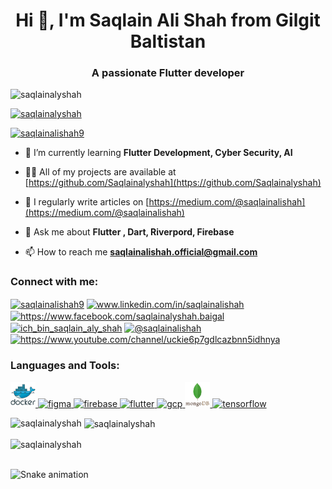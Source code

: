 <h1 align="center">Hi 👋, I'm Saqlain Ali Shah from Gilgit Baltistan</h1>
<h3 align="center">A passionate Flutter developer</h3>

<p align="left"> <img src="https://komarev.com/ghpvc/?username=saqlainalyshah&label=Profile%20views&color=0e75b6&style=flat" alt="saqlainalyshah" /> </p>

<p align="left"> <a href="https://github.com/ryo-ma/github-profile-trophy"><img src="https://github-profile-trophy.vercel.app/?username=saqlainalyshah" alt="saqlainalyshah" /></a> </p>

<p align="left"> <a href="https://twitter.com/saqlainalishah9" target="blank"><img src="https://img.shields.io/twitter/follow/saqlainalishah9?logo=twitter&style=for-the-badge" alt="saqlainalishah9" /></a> </p>

- 🌱 I’m currently learning **Flutter Development, Cyber Security, AI**

- 👨‍💻 All of my projects are available at [https://github.com/Saqlainalyshah](https://github.com/Saqlainalyshah)

- 📝 I regularly write articles on [https://medium.com/@saqlainalishah](https://medium.com/@saqlainalishah)

- 💬 Ask me about **Flutter , Dart, Riverpord, Firebase**

- 📫 How to reach me **saqlainalishah.official@gmail.com**

<h3 align="left">Connect with me:</h3>
<p align="left">
<a href="https://twitter.com/saqlainalishah9" target="blank"><img align="center" src="https://raw.githubusercontent.com/rahuldkjain/github-profile-readme-generator/master/src/images/icons/Social/twitter.svg" alt="saqlainalishah9" height="30" width="40" /></a>
<a href="https://linkedin.com/in/saqlainalishah" target="blank"><img align="center" src="https://raw.githubusercontent.com/rahuldkjain/github-profile-readme-generator/master/src/images/icons/Social/linked-in-alt.svg" alt="www.linkedin.com/in/saqlainalishah" height="30" width="40" /></a>
<a href="https://www.facebook.com/saqlainalyshah.baigal" target="blank"><img align="center" src="https://raw.githubusercontent.com/rahuldkjain/github-profile-readme-generator/master/src/images/icons/Social/facebook.svg" alt="https://www.facebook.com/saqlainalyshah.baigal" height="30" width="40" /></a>
<a href="https://instagram.com/ich_bin_saqlain_aly_shah" target="blank"><img align="center" src="https://raw.githubusercontent.com/rahuldkjain/github-profile-readme-generator/master/src/images/icons/Social/instagram.svg" alt="ich_bin_saqlain_aly_shah" height="30" width="40" /></a>
<a href="https://medium.com/@saqlainalishah" target="blank"><img align="center" src="https://raw.githubusercontent.com/rahuldkjain/github-profile-readme-generator/master/src/images/icons/Social/medium.svg" alt="@saqlainalishah" height="30" width="40" /></a>
<a href="https://www.youtube.com/@excursionistthoughts3607" target="blank"><img align="center" src="https://raw.githubusercontent.com/rahuldkjain/github-profile-readme-generator/master/src/images/icons/Social/youtube.svg" alt="https://www.youtube.com/channel/uckie6p7gdlcazbnn5idhnya" height="30" width="40" /></a>
</p>

<h3 align="left">Languages and Tools:</h3>
<p align="left"> <a href="https://www.docker.com/" target="_blank" rel="noreferrer"> <img src="https://raw.githubusercontent.com/devicons/devicon/master/icons/docker/docker-original-wordmark.svg" alt="docker" width="40" height="40"/> </a> <a href="https://www.figma.com/" target="_blank" rel="noreferrer"> <img src="https://www.vectorlogo.zone/logos/figma/figma-icon.svg" alt="figma" width="40" height="40"/> </a> <a href="https://firebase.google.com/" target="_blank" rel="noreferrer"> <img src="https://www.vectorlogo.zone/logos/firebase/firebase-icon.svg" alt="firebase" width="40" height="40"/> </a> <a href="https://flutter.dev" target="_blank" rel="noreferrer"> <img src="https://www.vectorlogo.zone/logos/flutterio/flutterio-icon.svg" alt="flutter" width="40" height="40"/> </a> <a href="https://cloud.google.com" target="_blank" rel="noreferrer"> <img src="https://www.vectorlogo.zone/logos/google_cloud/google_cloud-icon.svg" alt="gcp" width="40" height="40"/> </a> <a href="https://www.mongodb.com/" target="_blank" rel="noreferrer"> <img src="https://raw.githubusercontent.com/devicons/devicon/master/icons/mongodb/mongodb-original-wordmark.svg" alt="mongodb" width="40" height="40"/> </a> <a href="https://www.tensorflow.org" target="_blank" rel="noreferrer"> <img src="https://www.vectorlogo.zone/logos/tensorflow/tensorflow-icon.svg" alt="tensorflow" width="40" height="40"/> </a> </p>

<p><img align="left" src="https://github-readme-stats.vercel.app/api/top-langs?username=saqlainalyshah&show_icons=true&locale=en&layout=compact" alt="saqlainalyshah" /></p>

<p>&nbsp;<img align="center" src="https://github-readme-stats.vercel.app/api?username=saqlainalyshah&show_icons=true&locale=en" alt="saqlainalyshah" /></p>

<p><img align="center" src="https://github-readme-streak-stats.herokuapp.com/?user=saqlainalyshah&" alt="saqlainalyshah" /></p>

<!-- Snake animation -->
<br clear="both">
<img src="https://raw.githubusercontent.com/saqlainalyshah/saqlainalyshah/output/github-contribution-grid-snake-dark.svg" alt="Snake animation" />


